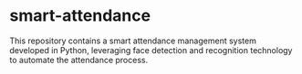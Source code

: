 # smart-attendance
This repository contains a smart attendance management system developed in Python, leveraging face detection and recognition technology to automate the attendance process.

